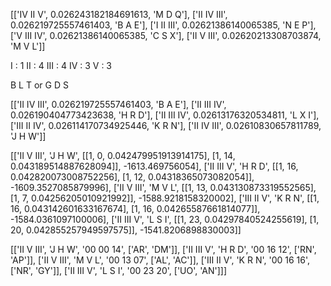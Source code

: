 [['IV II V', 0.026243182184691613, 'M D Q'], 
['II IV III', 0.026219725557461403, 'B A E'], 
['I II III', 0.02621386140065385, 'N E P'], 
['V III IV', 0.02621386140065385, 'C S X'], 
['II V III', 0.02620213308703874, 'M V L']]

I : 1
II : 4
III : 4
IV : 3
V : 3

B L T or
G D S

[['II IV III', 0.026219725557461403, 'B A E'], ['II III IV', 0.026190404773423638, 'H R D'], ['II III IV', 0.02613176320534811, 'L X I'], ['III II IV', 0.026114170734925446, 'K R N'], ['II IV III', 0.02610830657811789, 'J H W']]

[['II V III', 'J H W', [[1, 0, 0.042479951913914175], [1, 14, 0.043189514887628094]], -1613.469756054], ['II III V', 'H R D', [[1, 16, 0.042820073008752256], [1, 12, 0.04318365073082054]], -1609.3527085879996], ['II V III', 'M V L', [[1, 13, 0.043130873319552565], [1, 7, 0.04256205010921992]], -1588.9218158320002], ['III II V', 'K R N', [[1, 16, 0.043142601633167674], [1, 16, 0.04265587661814077]], -1584.0361097100006], ['II III V', 'L S I', [[1, 23, 0.04297840524255619], [1, 20, 0.042855257949597575]], -1541.8206898830003]]

[['II V III', 'J H W', '00 00 14', ['AR', 'DM']], ['II III V', 'H R D', '00 16 12', ['RN', 'AP']], ['II V III', 'M V L', '00 13 07', ['AL', 'AC']], ['III II V', 'K R N', '00 16 16', ['NR', 'GY']], ['II III V', 'L S I', '00 23 20', ['UO', 'AN']]]